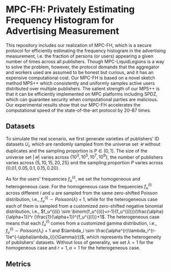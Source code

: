 # MPC-FH: Privately Estimating Frequency Histogram for Advertising Measurement
This repository includes our realization of MPC-FH, which is a secure protocol for efficiently estimating the frequency histogram in the advertising measurement, i.e. the fraction of persons (or users) appearing a given number of times across all publishers. Though MPC-LiquidLegions is a way to solve the problem, however, the protocol demands that the aggregator and workers used are assumed to be honest but curious, and it has an expensive computational cost. Our MPC-FH is based on a novel sketch method MPS++ which consistently and uniformly samples active users distributed over multiple publishers. The salient strength of our MPS++ is that it can be efficiently implemented on MPC platforms including SPDZ, which can guarantee security when computational parties are malicious. Our experimental results show that our MPC-FH accelerates the computational speed of the state-of-the-art protocol by 20–87 times.
## Datasets
To simulate the real scenario, we first generate varieties of publishers' ID datasets $U_i$, which are randomly sampled from the universe set $\mathcal{U}$ without duplicates and the sampling proportion is $P \in (0,1]$. The size of the universe set $|\mathcal{U}|$ varies across $\{10^3, 10^5, 10^7, 10^9 \}$, the number of publishers varies across $\{5,10,15,20,25\}$ and the sampling proportion $P$ varies across $\{0.01,0.05,0.1,0.15,0.20\}$.

As for the users' frequencies $f_u^{(i)}$, we set the homogeneous and heterogeneous case. For the homogeneous case the frequencies $f_u^{(i)}$ across different $i$ and $u$ are sampled from the same zero-shifted Poisson distribution, i.e., $f_u^{(i)} \sim Poisson(\lambda)+1$, while for the heterogeneous case each of them is sampled from a customized zero-shifted negative binomial distribution, i.e., $f_u^{(i)} \sim \binom{f_u^{(i)}+r-1}{f_u^{(i)}}(\frac{\alpha}{\alpha+1})^r (\frac{1}{\alpha+1})^{f_u^{(i)}}+1$. The heterogeneous case means that each $f_u^{(i)}$ comes from a customized gamma distribution, i.e., $f_u^{(i)} \sim Poisson(\lambda_i)+1$ and $\lambda_i \sim \frac{\alpha^{r}\lambda_i^{r-1}e^{-\alpha\lambda_i}}{\Gamma(r)}$, which represents the heterogeneity of publishers' datasets. Without loss of generality, we set $\lambda = 1$ for the homogeneous case and $r=1, \alpha=1$ for the heterogeneous case.
## Metrics
